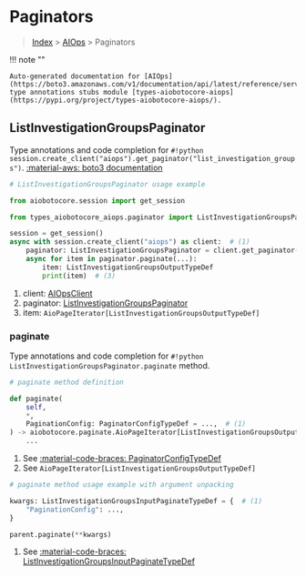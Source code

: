 # Paginators

> [Index](../README.md) > [AIOps](./README.md) > Paginators

!!! note ""

    Auto-generated documentation for [AIOps](https://boto3.amazonaws.com/v1/documentation/api/latest/reference/services/aiops.html#aiops)
    type annotations stubs module [types-aiobotocore-aiops](https://pypi.org/project/types-aiobotocore-aiops/).

## ListInvestigationGroupsPaginator

Type annotations and code completion for `#!python session.create_client("aiops").get_paginator("list_investigation_groups")`.
[:material-aws: boto3 documentation](https://boto3.amazonaws.com/v1/documentation/api/latest/reference/services/aiops/paginator/ListInvestigationGroups.html#AIOps.Paginator.ListInvestigationGroups)

```python
# ListInvestigationGroupsPaginator usage example

from aiobotocore.session import get_session

from types_aiobotocore_aiops.paginator import ListInvestigationGroupsPaginator

session = get_session()
async with session.create_client("aiops") as client:  # (1)
    paginator: ListInvestigationGroupsPaginator = client.get_paginator("list_investigation_groups")  # (2)
    async for item in paginator.paginate(...):
        item: ListInvestigationGroupsOutputTypeDef
        print(item)  # (3)
```

1. client: [AIOpsClient](./client.md)
2. paginator: [ListInvestigationGroupsPaginator](./paginators.md#listinvestigationgroupspaginator)
3. item: `AioPageIterator[ListInvestigationGroupsOutputTypeDef]`


### paginate

Type annotations and code completion for `#!python ListInvestigationGroupsPaginator.paginate` method.

```python
# paginate method definition

def paginate(
    self,
    *,
    PaginationConfig: PaginatorConfigTypeDef = ...,  # (1)
) -> aiobotocore.paginate.AioPageIterator[ListInvestigationGroupsOutputTypeDef]:  # (2)
    ...
```

1. See [:material-code-braces: PaginatorConfigTypeDef](./type_defs.md#paginatorconfigtypedef)
2. See `AioPageIterator[ListInvestigationGroupsOutputTypeDef]`


```python
# paginate method usage example with argument unpacking

kwargs: ListInvestigationGroupsInputPaginateTypeDef = {  # (1)
    "PaginationConfig": ...,
}

parent.paginate(**kwargs)
```

1. See [:material-code-braces: ListInvestigationGroupsInputPaginateTypeDef](./type_defs.md#listinvestigationgroupsinputpaginatetypedef)
